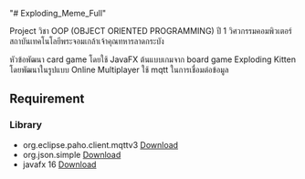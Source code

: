 "# Exploding_Meme_Full" 

Project วิชา OOP (OBJECT ORIENTED PROGRAMMING)
ปี 1 วิศวกรรมคอมพิวเตอร์ สถาบันเทคโนโลยีพระจอมเกล้าเจ้าคุณทหารลาดกระบัง

หัวข้อพัฒนา card game โดยใช้ JavaFX
ต้นแบบเกมจาก board game Exploding Kitten
โดยพัฒนาในรูปแบบ Online Multiplayer
ใช้ mqtt ในการเชื่อมต่อข้อมูล

## Requirement
### Library
- org.eclipse.paho.client.mqttv3 [Download](https://projects.eclipse.org/projects/iot.paho/downloads)
- org.json.simple [Download](http://www.java2s.com/Code/Jar/j/Downloadjsonsimple11jar.htm)
- javafx 16 [Download](https://witchayut-gm.medium.com/%E0%B8%A7%E0%B8%B4%E0%B8%98%E0%B8%B5%E0%B8%95%E0%B8%B4%E0%B8%94%E0%B8%95%E0%B8%B1%E0%B9%89%E0%B8%87-javafx-%E0%B9%83%E0%B8%99-netbeans-windows-10-1c64d70fd9e1)

